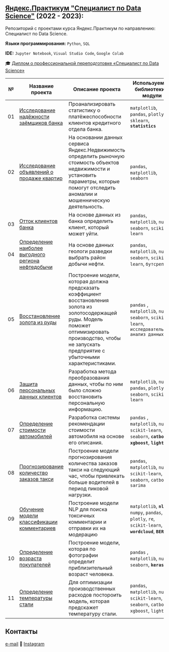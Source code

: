 ## [Яндекс.Практикум "Специалист по Data Science"](https://praktikum.yandex.ru/data-scientist) (2022 - 2023):
Репозиторий с проектами курса Яндекс.Практикум по направлению: Специалист по Data Science.

**Языки программирования:** `Python`, `SQL`

**IDE:** `Jupyter Notebook`, `Visual Studio Code`, `Google Colab`


:mortar_board: [Диплом о профессиональной переподготовке «Специалист по Data Science»](https://drive.google.com/file/d/1_viULvnU98b_W9IlIB16N2eEes5neRsu/view?usp=sharing)

| № | Название проекта | Описание проекта | Используемые библиотеки и модули |
| --- | ------------------ | ---------------------------------- | ---------- | 
| 01 | [Исследование надёжности заёмщиков банка](https://github.com/Egotoire/Portfolio/tree/main/01_assessment_of_reliability) | Проанализировать статистику о платёжеспособности клиентов кредитного отдела банка. | `matplotlib`, `pandas`, `plotly`, **`re`**, `sklearn`, **`statistics`** |
| 02 | [Исследование объявлений о продаже квартир](https://github.com/Egotoire/Portfolio/tree/main/02_real_estate) | На основании данных сервиса Яндекс.Недвижимость определить рыночную стоимость объектов недвижимости и установить параметры, которые помогут отследить аномалии и мошенническую деятельность. | `pandas`, `matplotlib`, `seaborn` |
| 03 | [Отток клиентов банка](https://github.com/Egotoire/Portfolio/tree/main/04_churn_rate) | На основе данных из банка определить клиент, который может уйти. | `pandas`, `matplotlib`, `numpy`, `seaborn`, `scikit-learn` |
| 04 | [Определение наиболее выгодного региона нефтедобычи](https://github.com/Egotoire/Portfolio/tree/main/05_boreholes) | На основе данных геологи разведки выбрать район добычи нефти. | `pandas`, `matplotlib`, `numpy`, `seaborn`, `scikit-learn`, `бутсреп` |
| 05 | [Восстановление золота из руды](https://github.com/Egotoire/Portfolio/tree/main/06_flotation) | Построение модели, которая должна предсказать коэффициент восстановления золота из золотосодержащей руды. Модель поможет оптимизировать производство, чтобы не запускать предприятие с убыточными характеристиками. | `pandas` , `matplotlib`, `numpy`, `seaborn`, `scikit-learn`, `исследовательский анализ данных` |
| 06 | [Защита персональных данных клиентов](https://github.com/Egotoire/Portfolio/tree/main/07_personal_data_protection) | Разработка метода преобразования данных, чтобы по ним было сложно восстановить персональную информацию. |  `matplotlib`, `numpy`, `pandas`, `plotly`, `seaborn`, `scikit-learn` |
| 07 | [Определение стоимости автомобилей](https://github.com/Egotoire/Portfolio/tree/main/08_car_price) | Разработка системы рекомендации стоимости автомобиля на основе его описания. | `pandas` , `matplotlib`, `numpy`, `scikit-learn`, `seaborn`, **`catboost`**, **`xgboost`**, **`lightgbm`** |
| 08 | [Прогнозирование количество заказов такси](https://github.com/Egotoire/Portfolio/tree/main/09_time_series) | Построение модели прогнозирования количества заказов такси на следующий час, чтобы привлекать больше водителей в период пиковой нагрузки. | `pandas`, `matplotlib`, `numpy`, `scikit-learn`, `seaborn`, `catboost`, `sarima` | 
| 09 | [Обучение модели классификации комментариев](https://github.com/Egotoire/Portfolio/tree/main/10_NLP) | Построение модели NLP для поиска токсичных комментарии и отправки их на модерацию | `matplotlib`, **`nltk`**, `numpy`, `pandas`, `plotly`, `re`, `scikit-learn`, **`wordcloud`**, **`BERT`** |
| 10 | [Определение возраста покупателей](https://github.com/Egotoire/Portfolio/tree/main/11_CV) | Построение модели, которая по фотографии определит приблизительный возраст человека. | `pandas` , `matplotlib`, `numpy`, `seaborn`, **`keras`** |
| 11 | [Определение температуры стали](https://github.com/Egotoire/Portfolio/tree/main/12_bulk) | Для оптимизации производственных расходов постороить модель, которая предскажет температуру стали. | `pandas`, `matplotlib`, `numpy`, `scikit-learn`, `seaborn`, `catboost`, `xgboost`, `lightgbm` |

## Контакты
[e-mail]() 🔹 [Instagram](https://t.me/egotoire)
